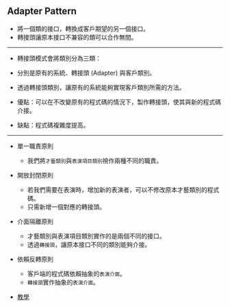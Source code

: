 ## Adapter Pattern

- 將一個類的接口，轉換成客戶期望的另一個接口。
- 轉接頭讓原本接口不兼容的類可以合作無間。

---

- 轉接頭模式會將類別分為三類：
- 分別是原有的系統、轉接頭 (Adapter) 與客戶類別。

- 透過轉接頭類別，讓原有的系統能夠實現客戶類別所需的方法。

- 優點：可以在不改變原有的程式碼的情況下，製作轉接頭，使其與新的程式碼介接。

- 缺點：程式碼複雜度提高。

---

- 單一職責原則
    - 我們將`才藝類別`與`表演項目類別`視作兩種不同的職責。

- 開放封閉原則
    - 若我們需要在表演時，增加新的表演者，可以不修改原本才藝類別的程式碼。
    - 只需新增一個對應的轉接頭。

- 介面隔離原則
    - 才藝類別與表演項目類別實作的是兩個不同的接口。
    - 透過`轉接頭`，讓原本接口不同的類別能夠介接。

- 依賴反轉原則
    - 客戶端的程式碼依賴抽象的`表演介面`。
    - `轉接頭`實作抽象的`表演介面`。

- [教學](https://ithelp.ithome.com.tw/articles/10248406)